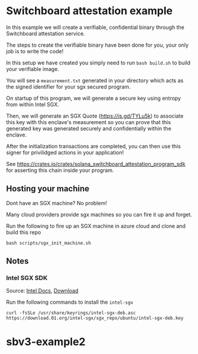 # Switchboard attestation example

In this example we will create a verifiable, confidential binary through the
Switchboard attestation service.

The steps to create the verifiable binary have been done for you, your only job
is to write the code!

In this setup we have created you simply need to run `bash build.sh` to build
your verifiable image.

You will see a `measurement.txt` generated in your directory which acts as the
signed identifier for your sgx secured program.

On startup of this program, we will generate a secure key using entropy from
within Intel SGX.

Then, we will generate an SGX Quote (https://is.gd/TYLu5k) to associate this key
with this enclave's measurement so you can prove that this generated key was
generated securely and confidentially within the enclave.

After the initialization transactions are completed, you can then use this
signer for privilidged actions in your application!

See https://crates.io/crates/solana_switchboard_attestation_program_sdk for
asserting this chain inside your program.

## Hosting your machine

Dont have an SGX machine? No problem!

Many cloud providers provide sgx machines so you can fire it up and forget.

Run the following to fire up an SGX machine in azure cloud and clone and build
this repo

`bash scripts/sgx_init_machine.sh`

## Notes

### Intel SGX SDK

Source:
[Intel Docs](https://software.intel.com/content/www/us/en/develop/articles/intel-software-guard-extensions-data-center-attestation-primitives-quick-install-guide.html),
[Download](https://www.intel.com/content/www/us/en/developer/tools/software-guard-extensions/linux-overview.html)

Run the following commands to install the `intel-sgx`

```
curl -fsSLo /usr/share/keyrings/intel-sgx-deb.asc https://download.01.org/intel-sgx/sgx_repo/ubuntu/intel-sgx-deb.key
```
# sbv3-example2
